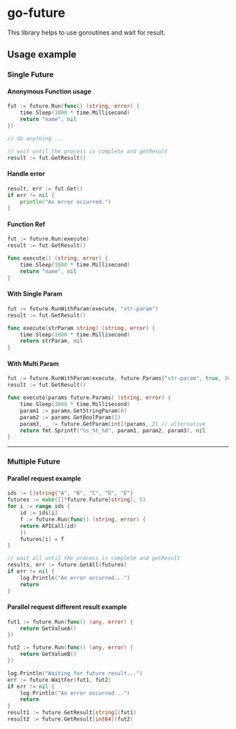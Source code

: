 # go-future
This library helps to use goroutines and wait for result.

## Usage example

### Single Future
#### Anonymous Function usage
```go
fut := future.Run(func() (string, error) {
	time.Sleep(1000 * time.Millisecond)
	return "name", nil
})

// do anything ...

// wait until the process is complete and getResult
result := fut.GetResult()
```
#### Handle error
```go
result, err := fut.Get()
if err != nil {
    println("An error occurred.")
}
```

#### Function Ref
```go
fut := future.Run(execute)
result := fut.GetResult()

func execute() (string, error) {
    time.Sleep(1000 * time.Millisecond)
    return "name", nil
}

```

#### With Single Param
```go
fut := future.RunWithParam(execute, "str-param")
result := fut.GetResult()

func execute(strParam string) (string, error) {
    time.Sleep(1000 * time.Millisecond)
    return strParam, nil
}

```

#### With Multi Param
```go
fut := future.RunWithParam(execute, future.Params{"str-param", true, 10})
result := fut.GetResult()

func execute(params future.Params) (string, error) {
    time.Sleep(1000 * time.Millisecond)
    param1 := params.GetStringParam(0)
    param2 := params.GetBoolParam(1)
    param3, _ := future.GetParam[int](params, 2) // alternative
    return fmt.Sprintf("%s_%t_%d", param1, param2, param3), nil
}
```
---
### Multiple Future
#### Parallel request example
```go
ids := []string{"A", "B", "C", "D", "E"}
futures := make([]*future.Future[string], 5)
for i := range ids {
    id := ids[i]
    f := future.Run(func() (string, error) {
    return APICall(id)
    })
    futures[i] = f
}

// wait all until the process is complete and getResult
results, err := future.GetAll(futures)
if err != nil {
    log.Println("An error occurred...")
    return
}
```

#### Parallel request different result example
```go
fut1 := future.Run(func() (any, error) {
    return GetValueA()
})

fut2 := future.Run(func() (any, error) {
    return GetValueB()
})

log.Println("Waiting for future result...")
err := future.WaitFor(fut1, fut2)
if err != nil {
    log.Println("An error occurred...")
    return
}
result1 := future.GetResult[string](fut1)
result2 := future.GetResult[int64](fut2)
```
